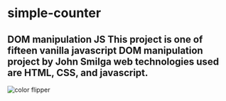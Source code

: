 # simple-counter
 DOM manipulation JS
This project is one of fifteen vanilla javascript DOM manipulation project by John Smilga
web technologies used are HTML, CSS, and javascript.
---

<img src="https://www.vanillajavascriptprojects.com/_next/image?url=https%3A%2F%2Fdl.airtable.com%2F.attachments%2Fa339b9249dc2cce4b4c1fb4738a7a23c%2F8cee7da4%2FScreen_Shot_2020-04-13_at_8.57.42_PM.png%3Fts%3D1658425599%26userId%3DusrQMwWEPx18KgLcP%26cs%3Df71dc75c7f19f0f6&w=1080&q=75" alt="color flipper"/>
